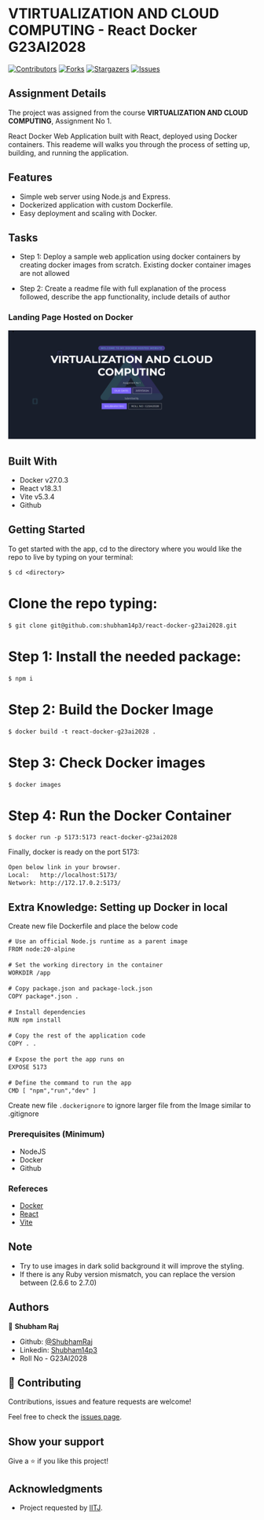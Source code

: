 # VTIRTUALIZATION AND CLOUD COMPUTING - React Docker G23AI2028

[![Contributors][contributors-shield]][contributors-url]
[![Forks][forks-shield]][forks-url]
[![Stargazers][stars-shield]][stars-url]
[![Issues][issues-shield]][issues-url]

## Assignment Details

The project was assigned from the course **VIRTUALIZATION AND CLOUD COMPUTING**, Assignment No 1.


React Docker Web Application built with React, deployed using Docker containers. This reademe will walks you through the process of setting up, building, and running the application.

## Features

- Simple web server using Node.js and Express.
- Dockerized application with custom Dockerfile.
- Easy deployment and scaling with Docker.

## Tasks

- Step 1: Deploy a sample web application using docker containers by creating docker images from scratch. Existing docker container images are not allowed

- Step 2: Create a readme file with full explanation of the process followed, describe the app functionality, include details of author 

### Landing Page Hosted on Docker

![screenshot1](src/assets/images/screenshot01.PNG)


## Built With

- Docker v27.0.3
- React v18.3.1
- Vite v5.3.4
- Github

## Getting Started

To get started with the app, cd to the directory where you would like the repo to live by typing on your terminal:

```
$ cd <directory>
```

# Clone the repo typing:

```
$ git clone git@github.com:shubham14p3/react-docker-g23ai2028.git
```

# Step 1: Install the needed package:

```
$ npm i
```

# Step 2: Build the Docker Image

```
$ docker build -t react-docker-g23ai2028 .

```

# Step 3: Check Docker images

```
$ docker images
```
# Step 4: Run the Docker Container

```
$ docker run -p 5173:5173 react-docker-g23ai2028
```

Finally, docker is ready on the port 5173:

```
Open below link in your browser.
Local:   http://localhost:5173/
Network: http://172.17.0.2:5173/
```

## Extra Knowledge: Setting up Docker in local

Create new file Dockerfile and place the below code

```
# Use an official Node.js runtime as a parent image
FROM node:20-alpine

# Set the working directory in the container
WORKDIR /app

# Copy package.json and package-lock.json
COPY package*.json .

# Install dependencies
RUN npm install

# Copy the rest of the application code
COPY . .

# Expose the port the app runs on
EXPOSE 5173

# Define the command to run the app
CMD [ "npm","run","dev" ]
```
Create new file `.dockerignore` to ignore larger file from the Image similar to .gitignore

### Prerequisites (Minimum)

- NodeJS
- Docker
- Github

### Refereces

- [Docker](https://docs.docker.com/guides/getting-started/)
- [React](https://react.dev/learn)
- [Vite](https://vitejs.dev/guide/)

## Note

- Try to use images in dark solid background it will improve the styling.
- If there is any Ruby version mismatch, you can replace the version between (2.6.6 to 2.7.0)

## Authors

👤 **Shubham Raj**

- Github: [@ShubhamRaj](https://github.com/shubham14p3)
- Linkedin: [Shubham14p3](https://www.linkedin.com/in/shubham14p3/)
- Roll No - G23AI2028


## 🤝 Contributing

Contributions, issues and feature requests are welcome!

Feel free to check the [issues page](https://github.com/shubham14p3/react-docker-g23ai2028/issues).

## Show your support

Give a ⭐️ if you like this project!

## Acknowledgments

- Project requested by [IITJ](https://www.iitj.ac.in/).

<!-- MARKDOWN LINKS & IMAGES -->

[contributors-shield]: https://img.shields.io/github/contributors/shubham14p3/members-only.svg?style=flat-square
[contributors-url]: https://github.com/shubham14p3/react-docker-g23ai2028/graphs/contributors
[forks-shield]: https://img.shields.io/github/forks/shubham14p3/members-only.svg?style=flat-square
[forks-url]: https://github.com/shubham14p3/react-docker-g23ai2028/network/members
[stars-shield]: https://img.shields.io/github/stars/shubham14p3/members-only.svg?style=flat-square
[stars-url]: https://github.com/shubham14p3/react-docker-g23ai2028/stargazers
[issues-shield]: https://img.shields.io/github/issues/shubham14p3/members-only.svg?style=flat-square
[issues-url]: https://github.com/shubham14p3/react-docker-g23ai2028/issues
